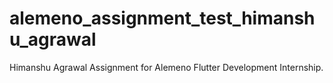# alemeno_assignment_test_himanshu_agrawal

Himanshu Agrawal Assignment for Alemeno Flutter Development Internship.
